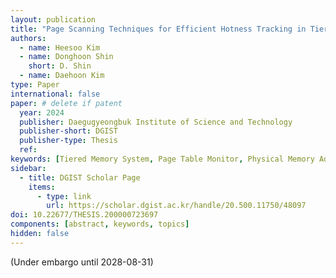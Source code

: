 ```yaml
---
layout: publication
title: "Page Scanning Techniques for Efficient Hotness Tracking in Tiered Memory Systems"
authors:
  - name: Heesoo Kim
  - name: Donghoon Shin
    short: D. Shin
  - name: Daehoon Kim
type: Paper
international: false
paper: # delete if patent
  year: 2024
  publisher: Daegugyeongbuk Institute of Science and Technology
  publisher-short: DGIST
  publisher-type: Thesis
  ref: 
keywords: [Tiered Memory System, Page Table Monitor, Physical Memory Address, Page Table Walk]
sidebar:
  - title: DGIST Scholar Page
    items:
      - type: link
        url: https://scholar.dgist.ac.kr/handle/20.500.11750/48097
doi: 10.22677/THESIS.200000723697
components: [abstract, keywords, topics]
hidden: false
---
```


(Under embargo until 2028-08-31)
